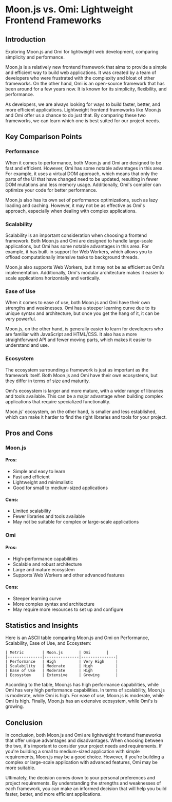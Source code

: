 # Moon.js vs. Omi: Lightweight Frontend Frameworks
## Introduction
Exploring Moon.js and Omi for lightweight web development, comparing simplicity and performance.

Moon.js is a relatively new frontend framework that aims to provide a simple and efficient way to build web applications. It was created by a team of developers who were frustrated with the complexity and bloat of other frameworks. On the other hand, Omi is an open-source framework that has been around for a few years now. It is known for its simplicity, flexibility, and performance.

As developers, we are always looking for ways to build faster, better, and more efficient applications. Lightweight frontend frameworks like Moon.js and Omi offer us a chance to do just that. By comparing these two frameworks, we can learn which one is best suited for our project needs.

## Key Comparison Points
### Performance
When it comes to performance, both Moon.js and Omi are designed to be fast and efficient. However, Omi has some notable advantages in this area. For example, it uses a virtual DOM approach, which means that only the parts of the UI that have changed need to be updated, resulting in fewer DOM mutations and less memory usage. Additionally, Omi's compiler can optimize your code for better performance.

Moon.js also has its own set of performance optimizations, such as lazy loading and caching. However, it may not be as effective as Omi's approach, especially when dealing with complex applications.

### Scalability
Scalability is an important consideration when choosing a frontend framework. Both Moon.js and Omi are designed to handle large-scale applications, but Omi has some notable advantages in this area. For example, it has built-in support for Web Workers, which allows you to offload computationally intensive tasks to background threads.

Moon.js also supports Web Workers, but it may not be as efficient as Omi's implementation. Additionally, Omi's modular architecture makes it easier to scale applications horizontally and vertically.

### Ease of Use
When it comes to ease of use, both Moon.js and Omi have their own strengths and weaknesses. Omi has a steeper learning curve due to its unique syntax and architecture, but once you get the hang of it, it can be very powerful.

Moon.js, on the other hand, is generally easier to learn for developers who are familiar with JavaScript and HTML/CSS. It also has a more straightforward API and fewer moving parts, which makes it easier to understand and use.

### Ecosystem
The ecosystem surrounding a framework is just as important as the framework itself. Both Moon.js and Omi have their own ecosystems, but they differ in terms of size and maturity.

Omi's ecosystem is larger and more mature, with a wider range of libraries and tools available. This can be a major advantage when building complex applications that require specialized functionality.

Moon.js' ecosystem, on the other hand, is smaller and less established, which can make it harder to find the right libraries and tools for your project.

## Pros and Cons
### Moon.js
#### Pros:
* Simple and easy to learn
* Fast and efficient
* Lightweight and minimalistic
* Good for small to medium-sized applications

#### Cons:
* Limited scalability
* Fewer libraries and tools available
* May not be suitable for complex or large-scale applications

### Omi
#### Pros:
* High-performance capabilities
* Scalable and robust architecture
* Large and mature ecosystem
* Supports Web Workers and other advanced features

#### Cons:
* Steeper learning curve
* More complex syntax and architecture
* May require more resources to set up and configure

## Statistics and Insights
Here is an ASCII table comparing Moon.js and Omi on Performance, Scalability, Ease of Use, and Ecosystem:

```
| Metric        | Moon.js       | Omi       |
|---------------|---------------|---------------|
| Performance   | High          | Very High     |
| Scalability   | Moderate      | High          |
| Ease of Use   | Moderate      | High          |
| Ecosystem     | Extensive     | Growing       |
```

According to the table, Moon.js has high performance capabilities, while Omi has very high performance capabilities. In terms of scalability, Moon.js is moderate, while Omi is high. For ease of use, Moon.js is moderate, while Omi is high. Finally, Moon.js has an extensive ecosystem, while Omi's is growing.

## Conclusion
In conclusion, both Moon.js and Omi are lightweight frontend frameworks that offer unique advantages and disadvantages. When choosing between the two, it's important to consider your project needs and requirements. If you're building a small to medium-sized application with simple requirements, Moon.js may be a good choice. However, if you're building a complex or large-scale application with advanced features, Omi may be more suitable.

Ultimately, the decision comes down to your personal preferences and project requirements. By understanding the strengths and weaknesses of each framework, you can make an informed decision that will help you build faster, better, and more efficient applications.